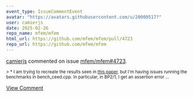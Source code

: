 ```yaml
---
event_type: IssueCommentEvent
avatar: "https://avatars.githubusercontent.com/u/20000517?"
user: camierjs
date: 2025-02-26
repo_name: mfem/mfem
html_url: https://github.com/mfem/mfem/pull/4723
repo_url: https://github.com/mfem/mfem
---
```


<a href='https://github.com/camierjs' target='_blank'>camierjs</a> commented on issue <a href='https://github.com/mfem/mfem/pull/4723' target='_blank'>mfem/mfem#4723</a>.

<small>> * I am trying to recreate the results seen in [this paper](https://arxiv.org/pdf/2402.15940), but I'm having issues running the benchmarks in bench_ceed.cpp. In particular, in BP2/1, I get an assertion error...</small>

<a href='https://github.com/mfem/mfem/pull/4723' target='_blank'>View Comment</a>